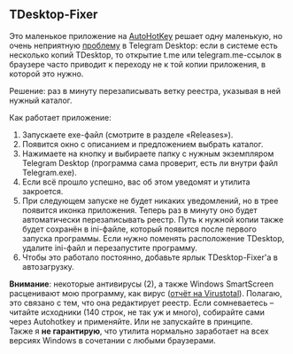 ## TDesktop-Fixer

Это маленькое приложение на [AutoHotKey](http://ahkscript.org/) решает одну маленькую, но очень неприятную [проблему](https://telegram.me/tglive/382) в Telegram Desktop: если в системе есть несколько копий TDesktop, то открытие t.me или telegram.me-ссылок в браузере часто приводит к переходу не к той копии приложения, в которой это нужно.

Решение: раз в минуту перезаписывать ветку реестра, указывая в ней нужный каталог.

Как работает приложение:  
1. Запускаете exe-файл (смотрите в разделе «Releases»).  
2. Появится окно с описанием и предложением выбрать каталог.  
3. Нажимаете на кнопку и выбираете папку с нужным экземпляром Telegram Desktop (программа сама проверит, есть ли внутри файл Telegram.exe).  
4. Если всё прошло успешно, вас об этом уведомят и утилита закроется.  
5. При следующем запуске не будет никаких уведомлений, но в трее появится иконка приложения. Теперь раз в минуту оно будет автоматически перезаписывать реестр. Путь к нужной копии также будет сохранён в ini-файле, который появится после первого запуска программы. Если нужно поменять расположение TDesktop, удалите ini-файл и перезапустите программу.  
6. Чтобы это работало постоянно, добавьте ярлык TDesktop-Fixer'а в автозагрузку.  

**Внимание**: некоторые антивирусы (2), а также Windows SmartScreen расценивают мою программу, как вирус ([отчёт на Virustotal](https://www.virustotal.com/en/file/f3bd98115992461c0b721cca959463f29d0f20a21addaea4ab630dc94d55fbcf/analysis/1484607278/)). Полагаю, это связано с тем, что она редактирует реестр. Если сомневаетесь – читайте исходники (140 строк, не так уж и много), собирайте сами через Autohotkey и применяйте. Или не запускайте в принципе.  
Также я **не гарантирую**, что утилита нормально заработает на всех версиях Windows в сочетании с любыми браузерами. 